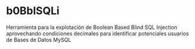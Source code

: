 # b0BblSQLi
Herramienta para la explotación de Boolean Based Blind SQL Injection aprovechando condiciones decimales para identificar potenciales usuarios de Bases de Datos MySQL
